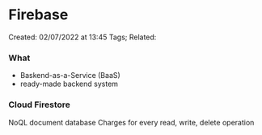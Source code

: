 # Firebase
Created: 02/07/2022 at 13:45
Tags; 
Related:

### What
- Baskend-as-a-Service (BaaS)
- ready-made backend system

### Cloud Firestore
NoQL document database
Charges for every read, write, delete operation